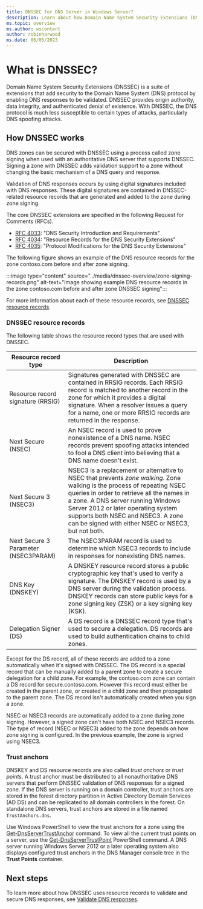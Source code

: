 ```yaml
---
title: DNSSEC for DNS Server in Windows Server?
description: Learn about how Domain Name System Security Extensions (DNSSEC) adds security to the DNS protocol for DNS Server in Windows Server.
ms.topic: overview
ms.author: wscontent
author: robinharwood
ms.date: 06/05/2023
---
```


# What is DNSSEC?

Domain Name System Security Extensions (DNSSEC) is a suite of extensions that add security to the Domain Name System (DNS) protocol by enabling DNS responses to be validated. DNSSEC provides origin authority, data integrity, and authenticated denial of existence. With DNSSEC, the DNS protocol is much less susceptible to certain types of attacks, particularly DNS spoofing attacks.

## How DNSSEC works

DNS zones can be secured with DNSSEC using a process called zone signing when used with an authoritative DNS server that supports DNSSEC. Signing a zone with DNSSEC adds validation support to a zone without changing the basic mechanism of a DNS query and response.

Validation of DNS responses occurs by using digital signatures included with DNS responses. These digital signatures are contained in DNSSEC-related resource records that are generated and added to the zone during zone signing.

The core DNSSEC extensions are specified in the following Request for Comments (RFCs).

- [RFC 4033](https://datatracker.ietf.org/doc/html/rfc4033): "DNS Security Introduction and Requirements"
- [RFC 4034](https://datatracker.ietf.org/doc/html/rfc4034): "Resource Records for the DNS Security Extensions"
- [RFC 4035](https://datatracker.ietf.org/doc/html/rfc4035): "Protocol Modifications for the DNS Security Extensions"

The following figure shows an example of the DNS resource records for the zone contoso.com before and after zone signing.

:::image type="content" source="../media/dnssec-overview/zone-signing-records.png" alt-text="Image showing example DNS resource records in the zone contoso.com before and after zone DNSSEC signing":::

For more information about each of these resource records, see [DNSSEC resource records](#dnssec-resource-records).

### DNSSEC resource records

The following table shows the resource record types that are used with DNSSEC.

| **Resource record type** | **Description** |
| --- | --- |
| Resource record signature (RRSIG) | Signatures generated with DNSSEC are contained in RRSIG records. Each RRSIG record is matched to another record in the zone for which it provides a digital signature. When a resolver issues a query for a name, one or more RRSIG records are returned in the response. |
| Next Secure (NSEC) | An NSEC record is used to prove nonexistence of a DNS name. NSEC records prevent spoofing attacks intended to fool a DNS client into believing that a DNS name doesn't exist. |
| Next Secure 3 (NSEC3) | NSEC3 is a replacement or alternative to NSEC that prevents _zone walking_. Zone walking is the process of repeating NSEC queries in order to retrieve all the names in a zone. A DNS server running Windows Server 2012 or later operating system supports both NSEC and NSEC3. A zone can be signed with either NSEC or NSEC3, but not both. |
| Next Secure 3 Parameter (NSEC3PARAM) | The NSEC3PARAM record is used to determine which NSEC3 records to include in responses for nonexisting DNS names. |
| DNS Key (DNSKEY) | A DNSKEY resource record stores a public cryptographic key that's used to verify a signature. The DNSKEY record is used by a DNS server during the validation process. DNSKEY records can store public keys for a zone signing key (ZSK) or a key signing key (KSK). |
| Delegation Signer (DS) | A DS record is a DNSSEC record type that's used to secure a delegation. DS records are used to build authentication chains to child zones. |

Except for the DS record, all of these records are added to a zone automatically when it's signed with DNSSEC. The DS record is a special record that can be manually added to a parent zone to create a secure delegation for a child zone. For example, the contoso.com zone can contain a DS record for secure.contoso.com. However this record must either be created in the parent zone, or created in a child zone and then propagated to the parent zone. The DS record isn't automatically created when you sign a zone.

NSEC or NSEC3 records are automatically added to a zone during zone signing. However, a signed zone can't have both NSEC and NSEC3 records. The type of record (NSEC or NSEC3) added to the zone depends on how zone signing is configured. In the previous example, the zone is signed using NSEC3.

### Trust anchors

DNSKEY and DS resource records are also called  _trust anchors_  or  _trust points_. A trust anchor must be distributed to all nonauthoritative DNS servers that perform DNSSEC validation of DNS responses for a signed zone. If the DNS server is running on a domain controller, trust anchors are stored in the forest directory partition in Active Directory Domain Services (AD DS) and can be replicated to all domain controllers in the forest. On standalone DNS servers, trust anchors are stored in a file named  `TrustAnchors.dns`.

Use Windows PowerShell to view the trust anchors for a zone using the [Get-DnsServerTrustAnchor](/powershell/module/dnsserver/get-dnsservertrustanchor) command. To view all the current trust points on a server, use the  [Get-DnsServerTrustPoint](/powershell/module/dnsserver/Get-DnsServerTrustPoint) PowerShell command. A DNS server running Windows Server 2012 or a later operating system also displays configured trust anchors in the DNS Manager console tree in the  **Trust Points**  container.

## Next steps

To learn more about how DNSSEC uses resource records to validate and secure DNS responses, see [Validate DNS responses](validate-dns-responses.md).
